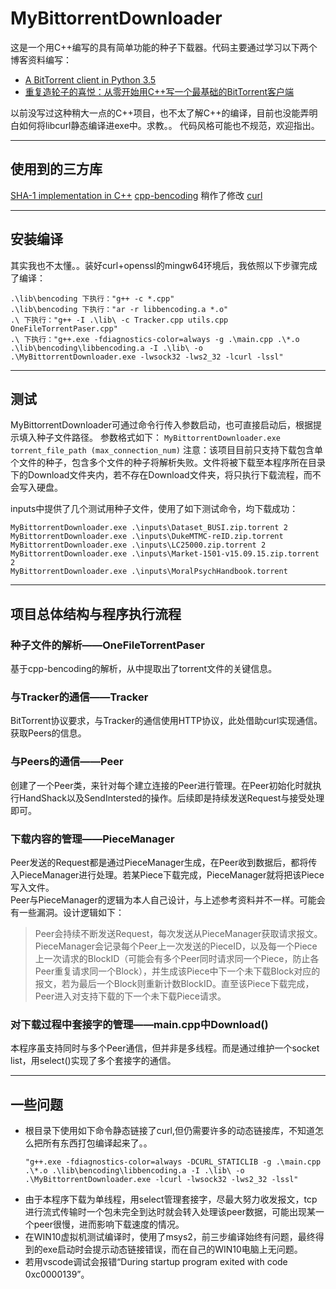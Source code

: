 # MyBittorrentDownloader
这是一个用C++编写的具有简单功能的种子下载器。代码主要通过学习以下两个博客资料编写：
* [A BitTorrent client in Python 3.5](https://markuseliasson.se/article/bittorrent-in-python/)
* [重复造轮子的喜悦：从零开始用C++写一个最基础的BitTorrent客户端](https://zhuanlan.zhihu.com/p/386437665)

以前没写过这种稍大一点的C++项目，也不太了解C++的编译，目前也没能弄明白如何将libcurl静态编译进exe中。求教。。
代码风格可能也不规范，欢迎指出。

***
## 使用到的三方库
[SHA-1 implementation in C++](https://github.com/vog/sha1)
[cpp-bencoding](https://github.com/s3rvac/cpp-bencoding)  稍作了修改
[curl](https://github.com/curl/curl)

***
## 安装编译
其实我也不太懂。。装好curl+openssl的mingw64环境后，我依照以下步骤完成了编译：
```
.\lib\bencoding 下执行："g++ -c *.cpp"
.\lib\bencoding 下执行："ar -r libbencoding.a *.o"
.\ 下执行："g++ -I .\lib\ -c Tracker.cpp utils.cpp OneFileTorrentPaser.cpp"
.\ 下执行："g++.exe -fdiagnostics-color=always -g .\main.cpp .\*.o .\lib\bencoding\libbencoding.a -I .\lib\ -o .\MyBittorrentDownloader.exe -lwsock32 -lws2_32 -lcurl -lssl"
```

***
## 测试
MyBittorrentDownloader可通过命令行传入参数启动，也可直接启动后，根据提示填入种子文件路径。
参数格式如下：
`MyBittorrentDownloader.exe torrent_file_path (max_connection_num)`
注意：该项目目前只支持下载包含单个文件的种子，包含多个文件的种子将解析失败。文件将被下载至本程序所在目录下的Download文件夹内，若不存在Download文件夹，将只执行下载流程，而不会写入硬盘。

inputs中提供了几个测试用种子文件，使用了如下测试命令，均下载成功：
```
MyBittorrentDownloader.exe .\inputs\Dataset_BUSI.zip.torrent 2
MyBittorrentDownloader.exe .\inputs\DukeMTMC-reID.zip.torrent
MyBittorrentDownloader.exe .\inputs\LC25000.zip.torrent 2
MyBittorrentDownloader.exe .\inputs\Market-1501-v15.09.15.zip.torrent 2
MyBittorrentDownloader.exe .\inputs\MoralPsychHandbook.torrent
```

***
## 项目总体结构与程序执行流程
### 种子文件的解析——OneFileTorrentPaser
基于cpp-bencoding的解析，从中提取出了torrent文件的关键信息。
### 与Tracker的通信——Tracker
BitTorrent协议要求，与Tracker的通信使用HTTP协议，此处借助curl实现通信。获取Peers的信息。
### 与Peers的通信——Peer
创建了一个Peer类，来针对每个建立连接的Peer进行管理。在Peer初始化时就执行HandShack以及SendIntersted的操作。后续即是持续发送Request与接受处理即可。
### 下载内容的管理——PieceManager
Peer发送的Request都是通过PieceManager生成，在Peer收到数据后，都将传入PieceManager进行处理。若某Piece下载完成，PieceManager就将把该Piece写入文件。  
Peer与PieceManager的逻辑为本人自己设计，与上述参考资料并不一样。可能会有一些漏洞。设计逻辑如下：  
> Peer会持续不断发送Request，每次发送从PieceManager获取请求报文。  
> PieceManager会记录每个Peer上一次发送的PieceID，以及每一个Piece上一次请求的BlockID（可能会有多个Peer同时请求同一个Piece，防止各Peer重复请求同一个Block），并生成该Piece中下一个未下载Block对应的报文，若为最后一个Block则重新计数BlockID。直至该Piece下载完成，Peer进入对支持下载的下一个未下载Piece请求。
### 对下载过程中套接字的管理——main.cpp中Download()
本程序虽支持同时与多个Peer通信，但并非是多线程。而是通过维护一个socket list，用select()实现了多个套接字的通信。

***
## 一些问题
* 根目录下使用如下命令静态链接了curl,但仍需要许多的动态链接库，不知道怎么把所有东西打包编译起来了。。
    ```
    "g++.exe -fdiagnostics-color=always -DCURL_STATICLIB -g .\main.cpp .\*.o .\lib\bencoding\libbencoding.a -I .\lib\ -o .\MyBittorrentDownloader.exe -lcurl -lwsock32 -lws2_32 -lssl"
    ```
* 由于本程序下载为单线程，用select管理套接字，尽最大努力收发报文，tcp进行流式传输时一个包未完全到达时就会转入处理该peer数据，可能出现某一个peer很慢，进而影响下载速度的情况。
* 在WIN10虚拟机测试编译时，使用了msys2，前三步编译始终有问题，最终得到的exe启动时会提示动态链接错误，而在自己的WIN10电脑上无问题。
* 若用vscode调试会报错“During startup program exited with code 0xc0000139”。

